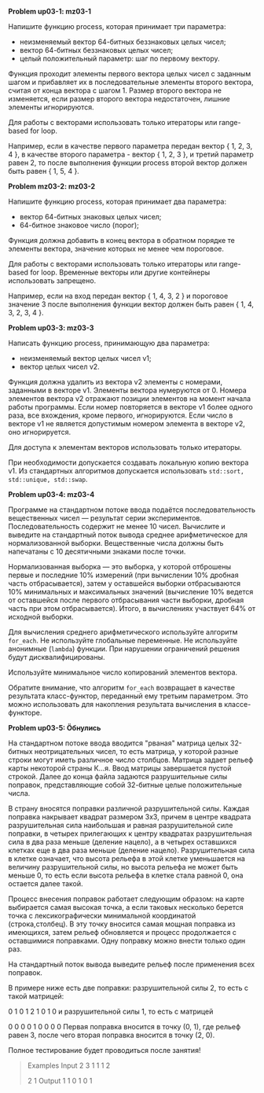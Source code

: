 
**Problem up03-1: mz03-1**

Напишите функцию process, которая принимает три параметра:

 - неизменяемый вектор 64-битных беззнаковых целых чисел;
 - вектор 64-битных беззнаковых целых чисел;
 - целый положительный параметр: шаг по первому вектору.

Функция проходит элементы первого вектора целых чисел с заданным шагом и прибавляет их в последовательные элементы второго вектора, считая от конца вектора с шагом 1. Размер второго вектора не изменяется, если размер второго вектора недостаточен, лишние элементы игнорируются.

Для работы с векторами использовать только итераторы или range-based for loop.

Например, если в качестве первого параметра передан вектор { 1, 2, 3, 4 }, в качестве второго параметра - вектор { 1, 2, 3 }, и третий параметр равен 2, то после выполнения функции process второй вектор должен быть равен { 1, 5, 4 }.

**Problem mz03-2: mz03-2**

Напишите функцию process, которая принимает два параметра:

 - вектор 64-битных знаковых целых чисел;
 - 64-битное знаковое число (порог);

Функция должна добавить в конец вектора в обратном порядке те элементы вектора, значение которых не менее чем пороговое.

Для работы с векторами использовать только итераторы или range-based for loop. Временные векторы или другие контейнеры использовать запрещено.

Например, если на вход передан вектор { 1, 4, 3, 2 } и пороговое значение 3 после выполнения функции вектор должен быть равен { 1, 4, 3, 2, 3, 4 }.

**Problem up03-3: mz03-3**

Написать функцию process, принимающую два параметра:

 - неизменяемый вектор целых чисел v1;
 - вектор целых чисел v2.

Функция должна удалить из вектора v2 элементы с номерами, заданными в векторе v1. Элементы вектора нумеруются от 0. Номера элементов вектора v2 отражают позиции элементов на момент начала работы программы. Если номер повторяется в векторе v1 более одного раза, все вхождения, кроме первого, игнорируются. Если число в векторе v1 не является допустимым номером элемента в векторе v2, оно игнорируется.

Для доступа к элементам векторов использовать только итераторы.

При необходимости допускается создавать локальную копию вектора v1. Из стандартных алгоритмов допускается использовать `std::sort, std::unique, std::swap`.

**Problem up03-4: mz03-4**

Программе на стандартном потоке ввода подаётся последовательность вещественных чисел — результат серии экспериментов. Последовательность содержит не менее 10 чисел. Вычислите и выведите на стандартный поток вывода среднее арифметическое для нормализованной выборки. Вещественные числа должны быть напечатаны с 10 десятичными знаками после точки.

Нормализованная выборка — это выборка, у которой отброшены первые и последние 10% измерений (при вычислении 10% дробная часть отбрасывается), затем у оставшейся выборки отбрасываются 10% минимальных и максимальных значений (вычисление 10% ведется от оставшейся после первого отбрасывания части выборки, дробная часть при этом отбрасывается). Итого, в вычислениях участвует 64% от исходной выборки.

Для вычисления среднего арифметического используйте алгоритм `for_each`. Не используйте глобальные переменные. Не используйте анонимные (`lambda`) функции. При нарушении ограничений решения будут дисквалифицированы.

Используйте минимальное число копирований элементов вектора.

Обратите внимание, что алгоритм `for_each` возвращает в качестве результата класс-функтор, переданный ему третьим параметром. Это можно использовать для накопления результата вычисления в классе-функторе.

**Problem up03-5: Öбнулись**

На стандартном потоке ввода вводится "рваная" матрица целых 32-битных неотрицательных чисел, то есть матрица, у которой разные строки могут иметь различное число столбцов. Матрица задает рельеф карты некоторой страны К...я. Ввод матрицы завершается пустой строкой. Далее до конца файла задаются разрушительные силы поправок, представляющие собой 32-битные целые положительные числа.

В страну вносятся поправки различной разрушительной силы. Каждая поправка накрывает квадрат размером 3x3, причем в центре квадрата разрушительная сила наибольшая и равная разрушительной силе поправки, в четырех прилегающих к центру квадратах разрушительная сила в два раза меньше (деление нацело), а в четырех оставшихся клетках еще в два раза меньше (деление нацело). Разрушительная сила в клетке означает, что высота рельефа в этой клетке уменьшается на величину разрушительной силы, но высота рельефа не может быть меньше 0, то есть если высота рельефа в клетке стала равной 0, она остается далее такой.

Процесс внесения поправок работает следующим образом: на карте выбирается самая высокая точка, а если таковых несколько берется точка с лексикографически минимальной координатой (строка,столбец). В эту точку вносится самая мощная поправка из имеющихся, затем рельеф обновляется и процесс продолжается с оставшимися поправками. Одну поправку можно внести только один раз.

На стандартный поток вывода выведите рельеф после применения всех поправок.

В примере ниже есть две поправки: разрушительной силы 2, то есть с такой матрицей:

0 1 0
1 2 1
0 1 0
и разрушительной силы 1, то есть с матрицей

0 0 0
0 1 0
0 0 0
Первая поправка вносится в точку (0, 1), где рельеф равен 3, после чего вторая поправка вносится в точку (2, 0).

Полное тестирование будет проводиться после занятия!

> Examples Input 
> 2 3 1
> 1 1
> 2
> 
> 2 1 
> Output 
> 1 1 0 
> 1 0 
> 1


